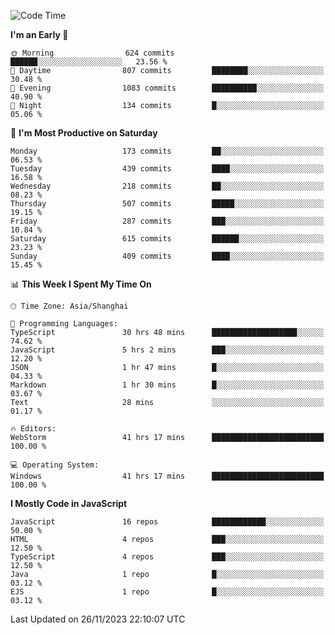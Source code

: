 <!--START_SECTION:waka-->
![Code Time](http://img.shields.io/badge/Code%20Time-2%2C853%20hrs%208%20mins-blue)

**I'm an Early 🐤** 

```text
🌞 Morning                624 commits         ██████░░░░░░░░░░░░░░░░░░░   23.56 % 
🌆 Daytime                807 commits         ████████░░░░░░░░░░░░░░░░░   30.48 % 
🌃 Evening                1083 commits        ██████████░░░░░░░░░░░░░░░   40.90 % 
🌙 Night                  134 commits         █░░░░░░░░░░░░░░░░░░░░░░░░   05.06 % 
```
📅 **I'm Most Productive on Saturday** 

```text
Monday                   173 commits         ██░░░░░░░░░░░░░░░░░░░░░░░   06.53 % 
Tuesday                  439 commits         ████░░░░░░░░░░░░░░░░░░░░░   16.58 % 
Wednesday                218 commits         ██░░░░░░░░░░░░░░░░░░░░░░░   08.23 % 
Thursday                 507 commits         █████░░░░░░░░░░░░░░░░░░░░   19.15 % 
Friday                   287 commits         ███░░░░░░░░░░░░░░░░░░░░░░   10.84 % 
Saturday                 615 commits         ██████░░░░░░░░░░░░░░░░░░░   23.23 % 
Sunday                   409 commits         ████░░░░░░░░░░░░░░░░░░░░░   15.45 % 
```


📊 **This Week I Spent My Time On** 

```text
🕑︎ Time Zone: Asia/Shanghai

💬 Programming Languages: 
TypeScript               30 hrs 48 mins      ███████████████████░░░░░░   74.62 % 
JavaScript               5 hrs 2 mins        ███░░░░░░░░░░░░░░░░░░░░░░   12.20 % 
JSON                     1 hr 47 mins        █░░░░░░░░░░░░░░░░░░░░░░░░   04.33 % 
Markdown                 1 hr 30 mins        █░░░░░░░░░░░░░░░░░░░░░░░░   03.67 % 
Text                     28 mins             ░░░░░░░░░░░░░░░░░░░░░░░░░   01.17 % 

🔥 Editors: 
WebStorm                 41 hrs 17 mins      █████████████████████████   100.00 % 

💻 Operating System: 
Windows                  41 hrs 17 mins      █████████████████████████   100.00 % 
```

**I Mostly Code in JavaScript** 

```text
JavaScript               16 repos            ████████████░░░░░░░░░░░░░   50.00 % 
HTML                     4 repos             ███░░░░░░░░░░░░░░░░░░░░░░   12.50 % 
TypeScript               4 repos             ███░░░░░░░░░░░░░░░░░░░░░░   12.50 % 
Java                     1 repo              █░░░░░░░░░░░░░░░░░░░░░░░░   03.12 % 
EJS                      1 repo              █░░░░░░░░░░░░░░░░░░░░░░░░   03.12 % 
```




 Last Updated on 26/11/2023 22:10:07 UTC
<!--END_SECTION:waka-->

<!--
**likaiqiang/likaiqiang** is a ✨ _special_ ✨ repository because its `README.md` (this file) appears on your GitHub profile.

Here are some ideas to get you started:

- 🔭 I’m currently working on ...
- 🌱 I’m currently learning ...
- 👯 I’m looking to collaborate on ...
- 🤔 I’m looking for help with ...
- 💬 Ask me about ...
- 📫 How to reach me: ...
- 😄 Pronouns: ...
- ⚡ Fun fact: ...
-->
